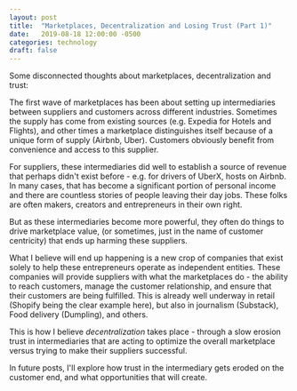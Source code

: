 ```yaml
---
layout: post
title:  "Marketplaces, Decentralization and Losing Trust (Part 1)"
date:   2019-08-18 12:00:00 -0500
categories: technology
draft: false
---
```


Some disconnected thoughts about marketplaces, decentralization and trust:

The first wave of marketplaces has been about setting up intermediaries between suppliers and customers across different industries. Sometimes the supply has come from existing sources (e.g. Expedia for Hotels and Flights), and other times a marketplace distinguishes itself because of a unique form of supply (Airbnb, Uber). Customers obviously benefit from convenience and access to this supplier.

For suppliers, these intermediaries did well to establish a source of revenue that perhaps didn't exist before - e.g. for drivers of UberX, hosts on Airbnb. In many cases, that has become a significant portion of personal income and there are countless stories of people leaving their day jobs. These folks are often makers, creators and entrepreneurs in their own right.

But as these intermediaries become more powerful, they often do things to drive marketplace value, (or sometimes, just in the name of customer centricity) that ends up harming these suppliers.  

What I believe will end up happening is a new crop of companies that exist solely to help these entrepreneurs operate as independent entities. These companies will provide suppliers with what the marketplaces do - the ability to reach customers, manage the customer relationship, and ensure that their customers are being fulfilled. This is already well underway in retail (Shopify being the clear example here), but also in journalism (Substack), Food delivery (Dumpling), and others.

This is how I believe _decentralization_ takes place - through a slow erosion trust in intermediaries that are acting to optimize the overall marketplace versus trying to make their suppliers successful.

In future posts, I'll explore how trust in the intermediary gets eroded on the customer end, and what opportunities that will create.